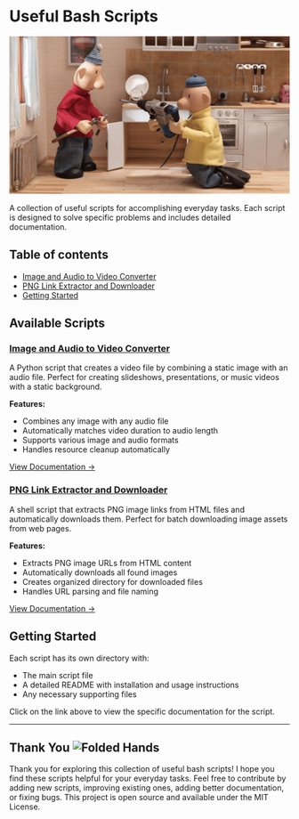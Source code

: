 # Useful Bash Scripts

<div align="center">
  <img src="header.png" alt="drawing" width="600"/>
</div>

A collection of useful scripts for accomplishing everyday tasks. Each script is designed to solve specific problems and includes detailed documentation.

## Table of contents

- [Image and Audio to Video Converter](#image-and-audio-to-video-converter)
- [PNG Link Extractor and Downloader](#png-link-extractor-and-downloader)
- [Getting Started](#getting-started)

## Available Scripts

### [Image and Audio to Video Converter](create_movie_from_and_image_and_audio/README.md)

A Python script that creates a video file by combining a static image with an audio file. Perfect for creating slideshows, presentations, or music videos with a static background.

**Features:**

- Combines any image with any audio file
- Automatically matches video duration to audio length
- Supports various image and audio formats
- Handles resource cleanup automatically

[View Documentation →](create_movie_from_and_image_and_audio/README.md)

### [PNG Link Extractor and Downloader](extract_png_links_and_download_them/README.md)

A shell script that extracts PNG image links from HTML files and automatically downloads them. Perfect for batch downloading image assets from web pages.

**Features:**

- Extracts PNG image URLs from HTML content
- Automatically downloads all found images
- Creates organized directory for downloaded files
- Handles URL parsing and file naming

[View Documentation →](extract_png_links_and_download_them/README.md)

## Getting Started

Each script has its own directory with:

- The main script file
- A detailed README with installation and usage instructions
- Any necessary supporting files

Click on the link above to view the specific documentation for the script.

---

## Thank You <img src="https://raw.githubusercontent.com/Tarikul-Islam-Anik/Animated-Fluent-Emojis/master/Emojis/Hand%20gestures/Folded%20Hands.png" alt="Folded Hands" width="20" height="20" />

Thank you for exploring this collection of useful bash scripts! I hope you find these scripts helpful for your everyday tasks. Feel free to contribute by adding new scripts, improving existing ones, adding better documentation, or fixing bugs. This project is open source and available under the MIT License.
